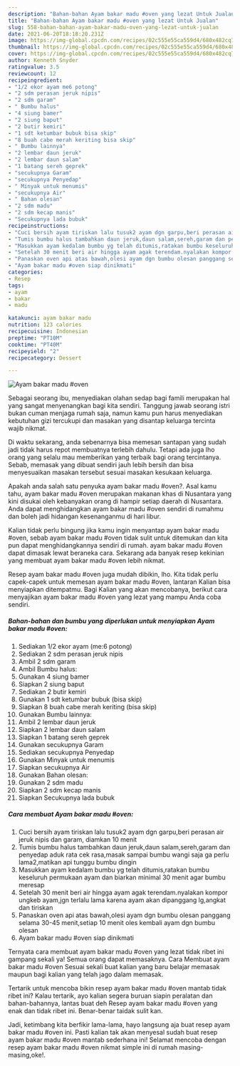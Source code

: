 ```yaml
---
description: "Bahan-bahan Ayam bakar madu #oven yang lezat Untuk Jualan"
title: "Bahan-bahan Ayam bakar madu #oven yang lezat Untuk Jualan"
slug: 558-bahan-bahan-ayam-bakar-madu-oven-yang-lezat-untuk-jualan
date: 2021-06-20T18:18:20.231Z
image: https://img-global.cpcdn.com/recipes/02c555e55ca559d4/680x482cq70/ayam-bakar-madu-oven-foto-resep-utama.jpg
thumbnail: https://img-global.cpcdn.com/recipes/02c555e55ca559d4/680x482cq70/ayam-bakar-madu-oven-foto-resep-utama.jpg
cover: https://img-global.cpcdn.com/recipes/02c555e55ca559d4/680x482cq70/ayam-bakar-madu-oven-foto-resep-utama.jpg
author: Kenneth Snyder
ratingvalue: 3.5
reviewcount: 12
recipeingredient:
- "1/2 ekor ayam me6 potong"
- "2 sdm perasan jeruk nipis"
- "2 sdm garam"
- " Bumbu halus"
- "4 siung bamer"
- "2 siung baput"
- "2 butir kemiri"
- "1 sdt ketumbar bubuk bisa skip"
- "8 buah cabe merah keriting bisa skip"
- " Bumbu lainnya"
- "2 lembar daun jeruk"
- "2 lembar daun salam"
- "1 batang sereh geprek"
- "secukupnya Garam"
- "secukupnya Penyedap"
- " Minyak untuk menumis"
- "secukupnya Air"
- " Bahan olesan"
- "2 sdm madu"
- "2 sdm kecap manis"
- "Secukupnya lada bubuk"
recipeinstructions:
- "Cuci bersih ayam tiriskan lalu tusuk2 ayam dgn garpu,beri perasan air jeruk nipis dan garam, diamkan 10 menit"
- "Tumis bumbu halus tambahkan daun jeruk,daun salam,sereh,garam dan penyedap aduk rata cek rasa,masak sampai bumbu wangi saja ga perlu lama2,matikan api tunggu bumbu dingin"
- "Masukkan ayam kedalam bumbu yg telah ditumis,ratakan bumbu keseluruh permukaan ayam dan biarkan minimal 30 menit agar bumbu meresap"
- "Setelah 30 menit beri air hingga ayam agak terendam.nyalakan kompor ungkeb ayam,jgn terlalu lama karena ayam akan dipanggang lg,angkat dan tiriskan"
- "Panaskan oven api atas bawah,olesi ayam dgn bumbu olesan panggang selama 30-45 menit,setiap 10 menit oles kembali ayam dgn bumbu olesan"
- "Ayam bakar madu #oven siap dinikmati"
categories:
- Resep
tags:
- ayam
- bakar
- madu

katakunci: ayam bakar madu 
nutrition: 123 calories
recipecuisine: Indonesian
preptime: "PT10M"
cooktime: "PT40M"
recipeyield: "2"
recipecategory: Dessert

---
```



![Ayam bakar madu #oven](https://img-global.cpcdn.com/recipes/02c555e55ca559d4/680x482cq70/ayam-bakar-madu-oven-foto-resep-utama.jpg)

Sebagai seorang ibu, menyediakan olahan sedap bagi famili merupakan hal yang sangat menyenangkan bagi kita sendiri. Tanggung jawab seorang istri bukan cuman menjaga rumah saja, namun kamu pun harus menyediakan kebutuhan gizi tercukupi dan masakan yang disantap keluarga tercinta wajib nikmat.

Di waktu  sekarang, anda sebenarnya bisa memesan santapan yang sudah jadi tidak harus repot membuatnya terlebih dahulu. Tetapi ada juga lho orang yang selalu mau memberikan yang terbaik bagi orang tercintanya. Sebab, memasak yang dibuat sendiri jauh lebih bersih dan bisa menyesuaikan masakan tersebut sesuai masakan kesukaan keluarga. 



Apakah anda salah satu penyuka ayam bakar madu #oven?. Asal kamu tahu, ayam bakar madu #oven merupakan makanan khas di Nusantara yang kini disukai oleh kebanyakan orang di hampir setiap daerah di Nusantara. Anda dapat menghidangkan ayam bakar madu #oven sendiri di rumahmu dan boleh jadi hidangan kesenanganmu di hari libur.

Kalian tidak perlu bingung jika kamu ingin menyantap ayam bakar madu #oven, sebab ayam bakar madu #oven tidak sulit untuk ditemukan dan kita pun dapat menghidangkannya sendiri di rumah. ayam bakar madu #oven dapat dimasak lewat beraneka cara. Sekarang ada banyak resep kekinian yang membuat ayam bakar madu #oven lebih nikmat.

Resep ayam bakar madu #oven juga mudah dibikin, lho. Kita tidak perlu capek-capek untuk memesan ayam bakar madu #oven, lantaran Kalian bisa menyiapkan ditempatmu. Bagi Kalian yang akan mencobanya, berikut cara menyajikan ayam bakar madu #oven yang lezat yang mampu Anda coba sendiri.

<!--inarticleads1-->

##### Bahan-bahan dan bumbu yang diperlukan untuk menyiapkan Ayam bakar madu #oven:

1. Sediakan 1/2 ekor ayam (me:6 potong)
1. Sediakan 2 sdm perasan jeruk nipis
1. Ambil 2 sdm garam
1. Ambil  Bumbu halus:
1. Gunakan 4 siung bamer
1. Siapkan 2 siung baput
1. Sediakan 2 butir kemiri
1. Gunakan 1 sdt ketumbar bubuk (bisa skip)
1. Siapkan 8 buah cabe merah keriting (bisa skip)
1. Gunakan  Bumbu lainnya:
1. Ambil 2 lembar daun jeruk
1. Siapkan 2 lembar daun salam
1. Siapkan 1 batang sereh geprek
1. Gunakan secukupnya Garam
1. Sediakan secukupnya Penyedap
1. Gunakan  Minyak untuk menumis
1. Siapkan secukupnya Air
1. Gunakan  Bahan olesan:
1. Gunakan 2 sdm madu
1. Siapkan 2 sdm kecap manis
1. Siapkan Secukupnya lada bubuk




<!--inarticleads2-->

##### Cara membuat Ayam bakar madu #oven:

1. Cuci bersih ayam tiriskan lalu tusuk2 ayam dgn garpu,beri perasan air jeruk nipis dan garam, diamkan 10 menit
1. Tumis bumbu halus tambahkan daun jeruk,daun salam,sereh,garam dan penyedap aduk rata cek rasa,masak sampai bumbu wangi saja ga perlu lama2,matikan api tunggu bumbu dingin
1. Masukkan ayam kedalam bumbu yg telah ditumis,ratakan bumbu keseluruh permukaan ayam dan biarkan minimal 30 menit agar bumbu meresap
1. Setelah 30 menit beri air hingga ayam agak terendam.nyalakan kompor ungkeb ayam,jgn terlalu lama karena ayam akan dipanggang lg,angkat dan tiriskan
1. Panaskan oven api atas bawah,olesi ayam dgn bumbu olesan panggang selama 30-45 menit,setiap 10 menit oles kembali ayam dgn bumbu olesan
1. Ayam bakar madu #oven siap dinikmati




Ternyata cara membuat ayam bakar madu #oven yang lezat tidak ribet ini gampang sekali ya! Semua orang dapat memasaknya. Cara Membuat ayam bakar madu #oven Sesuai sekali buat kalian yang baru belajar memasak maupun bagi kalian yang telah jago dalam memasak.

Tertarik untuk mencoba bikin resep ayam bakar madu #oven mantab tidak ribet ini? Kalau tertarik, ayo kalian segera buruan siapin peralatan dan bahan-bahannya, lantas buat deh Resep ayam bakar madu #oven yang enak dan tidak ribet ini. Benar-benar taidak sulit kan. 

Jadi, ketimbang kita berfikir lama-lama, hayo langsung aja buat resep ayam bakar madu #oven ini. Pasti kalian tak akan menyesal sudah buat resep ayam bakar madu #oven mantab sederhana ini! Selamat mencoba dengan resep ayam bakar madu #oven nikmat simple ini di rumah masing-masing,oke!.

